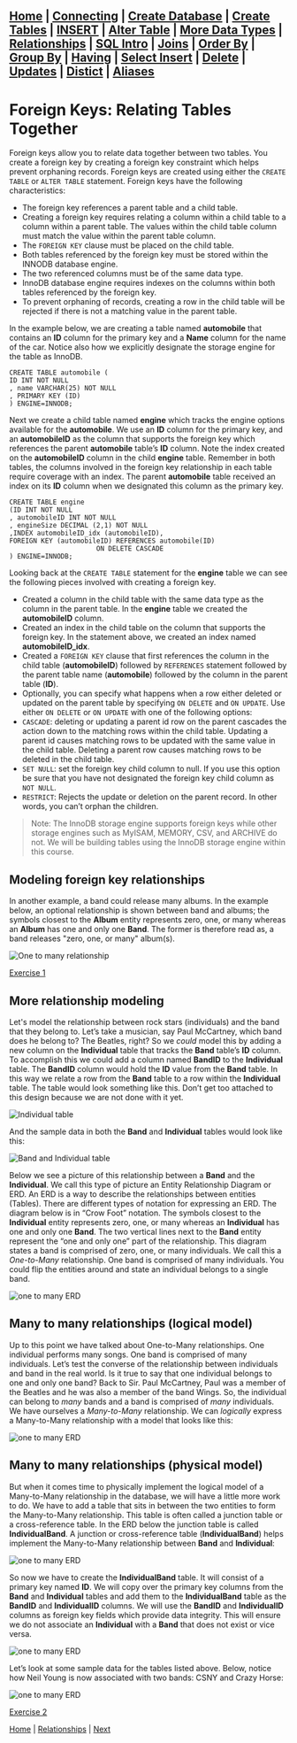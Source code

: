 [Home](/) | [Connecting](/2-connecting/) | [Create Database](/3-create-database/) | [Create Tables](/4-create-table/) | [INSERT](/5-insert/) | [Alter Table](/6-alter-table/) | [More Data Types](/7-more-data-types/) | [Relationships](/8-relationships/) | [SQL Intro](/9-sql-intro/) | [Joins](/10-joins/) | [Order By](/11-order-by/) | [Group By](/12-group-by/) | [Having](/13-having/)  | [Select Insert](/14-selectinsert/) | [Delete](/15-delete/) | [Updates](/16-updates/) | [Distict](/17-distinct/) | [Aliases](/18-aliases/)
---

# Foreign Keys: Relating Tables Together

Foreign keys allow you to relate data together between two tables.  You create a foreign key by creating a foreign key constraint which helps prevent orphaning records.  Foreign keys are created using either the `CREATE TABLE` or `ALTER TABLE` statement.   Foreign keys have the following characteristics:

-	The foreign key references a parent table and a child table.
-	Creating a foreign key requires relating a column within a child table to a column within a parent table.  The values within the child table column must match the value within the parent table column.
-	The `FOREIGN KEY` clause must be placed on the child table.  
-	Both tables referenced by the foreign key must be stored within the INNODB database engine.
-	The two referenced columns must be of the same data type.
-	InnoDB database engine requires indexes on the columns within both tables referenced by the foreign key.
-	To prevent orphaning of records, creating a row in the child table will be rejected if there is not a matching value in the parent table.

In the example below, we are creating a table named **automobile** that contains an **ID** column for the primary key and a **Name** column for the name of the car.  Notice also how we explicitly designate the storage engine for the table as InnoDB.  

```
CREATE TABLE automobile (
ID INT NOT NULL
, name VARCHAR(25) NOT NULL
, PRIMARY KEY (ID)
) ENGINE=INNODB;
```

Next we create a child table named **engine** which tracks the engine options available for the **automobile**.  We use an **ID** column for the primary key, and an **automobileID** as the column that supports the foreign key which references the parent **automobile** table’s **ID** column.   Note the index created on the **automobileID** column in the child **engine** table.  Remember in both tables, the columns involved in the foreign key relationship in each table require coverage with an index.  The parent **automobile** table received an index on its **ID** column when we designated this column as the primary key.  

```
CREATE TABLE engine
(ID INT NOT NULL
, automobileID INT NOT NULL
, engineSize DECIMAL (2,1) NOT NULL
,INDEX automobileID_idx (automobileID),
FOREIGN KEY (automobileID) REFERENCES automobile(ID)
                      ON DELETE CASCADE
) ENGINE=INNODB;
```

Looking back at the `CREATE TABLE` statement for the **engine** table we can see the following pieces involved with creating a foreign key.
-	Created a column in the child table with the same data type as the column in the parent table.  In the **engine** table we created the **automobileID** column.
-	Created an index in the child table on the column that supports the foreign key.  In the statement above, we created an index named **automobileID_idx**.
-	Created a `FOREIGN KEY` clause that first references the column in the child table (**automobileID**) followed by `REFERENCES` statement followed by the parent table name (**automobile**) followed by the column in the parent table (**ID**).  
-	Optionally, you can specify what happens when a row either deleted or updated on the parent table by specifying `ON DELETE` and `ON UPDATE`.  Use either `ON DELETE` or `ON UPDATE` with one of the following options:
  -	`CASCADE`: deleting or updating a parent id row on the parent cascades the action down to the matching rows within the child table.  Updating a parent id causes matching rows to be updated with the same value in the child table.  Deleting a parent row causes matching rows to be deleted in the child table.
  - `SET NULL`: set the foreign key child column to null.  If you use this option be sure that you have not designated the foreign key child column as `NOT NULL`.
  - `RESTRICT`: Rejects the update or deletion on the parent record.  In other words, you can’t orphan the children.

> Note:  The InnoDB storage engine supports foreign keys while other storage engines such as MyISAM, MEMORY, CSV, and ARCHIVE do not.  We will be building tables using the InnoDB storage engine within this course.

## Modeling foreign key relationships

In another example, a band could release many albums.  In the example below, an optional relationship is shown between band and albums; the symbols closest to the **Album** entity represents zero, one, or many whereas an **Album** has one and only one **Band**. The former is therefore read as, a band releases "zero, one, or many" album(s).

![One to many relationship](/static/assets/img/one-to-many.png)

[Exercise 1](/8-relationships/1)


## More relationship modeling

Let's model the relationship between rock stars (individuals) and the band that they belong to.   Let’s take a musician, say Paul McCartney, which band does he belong to?  The Beatles, right?  So we _could_ model this by adding a new column on the **Individual** table that tracks the **Band** table’s **ID** column.  To accomplish this we could add a column named **BandID** to the **Individual** table.  The **BandID** column would hold the **ID** value from the **Band** table.  In this way we relate a row from the **Band** table to a row within the **Individual** table.  The table would look something like this.  Don’t get too attached to this design because we are not done with it yet.

![Individual table](/static/assets/img/table-individ-step1.png)

And the sample data in both the **Band** and **Individual** tables would look like this:

![Band and Individual table](/static/assets/img/table-individ-band-step2.png)

Below we see a picture of this relationship between a **Band** and the **Individual**.  We call this type of picture an Entity Relationship Diagram or ERD.  An ERD is a way to describe the relationships between entities (Tables).  There are different types of notation for expressing an ERD.  The diagram below is in “Crow Foot” notation.  The symbols closest to the **Individual** entity represents zero, one, or many whereas an **Individual** has one and only one **Band**. The two vertical lines next to the **Band** entity represent the “one and only one” part of the relationship.  This diagram states a band is comprised of zero, one, or many individuals.  We call this a _One-to-Many_ relationship.  One band is comprised of many individuals.  You could flip the entities around and state an individual belongs to a single band.  

![one to many ERD](/static/assets/img/one-to-many2.png)

## Many to many relationships (logical model)

Up to this point we have talked about One-to-Many relationships.  One individual performs many songs.  One band is comprised of many individuals.  Let’s test the converse of the relationship between individuals and band in the real world.  Is it true to say that one individual belongs to one and only one band?  Back to Sir. Paul McCartney, Paul was a member of the Beatles and he was also a member of the band Wings.  So, the individual can belong to _many_ bands and a band is comprised of _many_ individuals.  We have ourselves a _Many-to-Many_ relationship.  We can _logically_ express a Many-to-Many relationship with a model that looks like this:

![one to many ERD](/static/assets/img/many-to-many.png)

## Many to many relationships (physical model)

But when it comes time to physically implement the logical model of a Many-to-Many relationship in the database, we will have a little more work to do.  We have to add a table that sits in between the two entities to form the Many-to-Many relationship. This table is often called a junction table or a cross-reference table. In the ERD below the junction table is called **IndividualBand**.   A junction or cross-reference table (**IndividualBand**) helps implement the Many-to-Many relationship between **Band** and **Individual**:

![one to many ERD](/static/assets/img/many-to-many-physical.png)

So now we have to create the **IndividualBand** table.  It will consist of a primary key named **ID**.  We will copy over the primary key columns from the **Band** and **Individual** tables and add them to the **IndividualBand** table as the **BandID** and **IndividualID** columns. We will use the **BandID** and **IndividualID** columns as foreign key fields which provide data integrity.  This will ensure we do not associate an **Individual** with a **Band** that does not exist or vice versa.  

![one to many ERD](/static/assets/img/many-to-many-example.png)

Let’s look at some sample data for the tables listed above.  Below, notice how Neil Young is now associated with two bands: CSNY and Crazy Horse:

![one to many ERD](/static/assets/img/many-to-many-example2.png)

[Exercise 2](/8-relationships/2)


[Home](/)  |  [Relationships](/8-relationships/)  |  [Next](/8-relationships/1)
